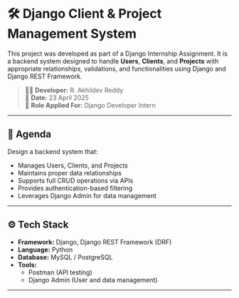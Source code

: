 # 🛠️ Django Client & Project Management System

This project was developed as part of a Django Internship Assignment. It is a backend system designed to handle **Users**, **Clients**, and **Projects** with appropriate relationships, validations, and functionalities using Django and Django REST Framework.

> 👨‍💻 **Developer:** R. Akhildev Reddy  
> 📅 **Date:** 23 April 2025  
> 💼 **Role Applied For:** Django Developer Intern

---

## 📌 Agenda

Design a backend system that:
- Manages Users, Clients, and Projects
- Maintains proper data relationships
- Supports full CRUD operations via APIs
- Provides authentication-based filtering
- Leverages Django Admin for data management

---

## ⚙️ Tech Stack

- **Framework:** Django, Django REST Framework (DRF)
- **Language:** Python
- **Database:** MySQL / PostgreSQL
- **Tools:** 
  - Postman (API testing)
  - Django Admin (User and data management)

---
